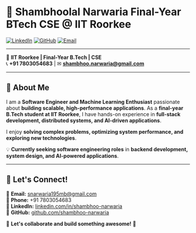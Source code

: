 # 👋 Shambhoolal Narwaria Final-Year BTech CSE @ IIT Roorkee 

[![LinkedIn](https://img.shields.io/badge/LinkedIn-Connect-blue?logo=linkedin)](https://www.linkedin.com/in/shambhoo-narwaria/) [![GitHub](https://img.shields.io/badge/GitHub-View%20Profile-black?logo=github)](https://github.com/shambhoo-narwaria) [![Email](https://img.shields.io/badge/Email-Contact-red?logo=gmail)](mailto:shambhoo.narwaria@gmail.com) 

---

📍 **IIT Roorkee | Final-Year B.Tech | CSE**  
📞 **+91 7803054683** | ✉ **shambhoo.narwaria@gmail.com**  

---

## 🚀 About Me  
I am a **Software Engineer and Machine Learning Enthusiast** passionate about **building scalable, high-performance applications**. As a **final-year B.Tech student at IIT Roorkee**, I have hands-on experience in **full-stack development, distributed systems, and AI-driven applications**.  

I enjoy **solving complex problems, optimizing system performance, and exploring new technologies**.  

💡 **Currently seeking software engineering roles** in **backend development, system design, and AI-powered applications**.  

---

## 🤝 Let's Connect!  

📩 **Email:** snarwaria195mb@gmail.com  
📱 **Phone:** +91 7803054683  
🔗 **LinkedIn:** [linkedin.com/in/shambhoo-narwaria](https://linkedin.com/in/shambhoo-narwaria)  
🐙 **GitHub:** [github.com/shambhoo-narwaria](https://github.com/shambhoo-narwaria)  

💬 **Let's collaborate and build something awesome!** 🚀  
